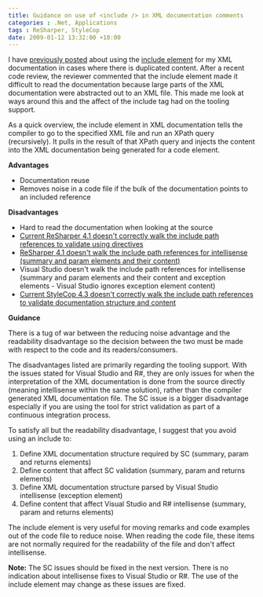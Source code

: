 ```yaml
---
title: Guidance on use of <include /> in XML documentation comments
categories : .Net, Applications
tags : ReSharper, StyleCop
date: 2009-01-12 13:32:00 +10:00
---
```


I have [previously posted][0] about using the [include element][1] for my XML documentation in cases where there is duplicated content. After a recent code review, the reviewer commented that the include element made it difficult to read the documentation because large parts of the XML documentation were abstracted out to an XML file. This made me look at ways around this and the affect of the include tag had on the tooling support.

As a quick overview, the include element in XML documentation tells the compiler to go to the specified XML file and run an XPath query (recursively). It pulls in the result of that XPath query and injects the content into the XML documentation being generated for a code element.

**Advantages**

* Documentation reuse
* Removes noise in a code file if the bulk of the documentation points to an included reference

**Disadvantages**&#160;

* Hard to read the documentation when looking at the source
* [Current ReSharper 4.1 doesn't correctly walk the include path references to validate using directives][2]
* [ReSharper 4.1 doesn't walk the include path references for intellisense (summary and param elements and their content)][3]
* Visual Studio doesn't walk the include path references for intellisense (summary and param elements and their content and exception elements - Visual Studio ignores exception element content)
* [Current StyleCop 4.3 doesn't correctly walk the include path references to validate documentation structure and content][4]

**Guidance**

There is a tug of war between the reducing noise advantage and the readability disadvantage so the decision between the two must be made with respect to the code and its readers/consumers.

The disadvantages listed are primarily regarding the tooling support. With the issues stated for Visual Studio and R#, they are only issues for when the interpretation of the XML documentation is done from the source directly (meaning intellisense within the same solution), rather than the compiler generated XML documentation file. The SC issue is a bigger disadvantage especially if you are using the tool for strict validation as part of a continuous integration process.

To satisfy all but the readability disadvantage, I suggest that you avoid using an include to:

1. Define XML documentation structure required by SC (summary, param and returns elements)
1. Define content that affect SC validation (summary, param and returns elements)
1. Define XML documentation structure parsed by Visual Studio intellisense (exception element)
1. Define content that affect Visual Studio and R# intellisense (summary, param and returns elements)

The include element is very useful for moving remarks and code examples out of the code file to reduce noise. When reading the code file, these items are not normally required for the readability of the file and don't affect intellisense.

**Note:** The SC issues should be fixed in the next version. There is no indication about intellisense fixes to Visual Studio or R#. The use of the include element may change as these issues are fixed.

[0]: /post/2008/03/26/xml-comments-and-the-include-element.aspx
[1]: http://msdn.microsoft.com/en-us/library/9h8dy30z.aspx
[2]: http://www.jetbrains.net/jira/browse/RSRP-62567
[3]: http://www.jetbrains.net/jira/browse/RSRP-90953
[4]: http://code.msdn.microsoft.com/sourceanalysis/WorkItem/View.aspx?WorkItemId=132
